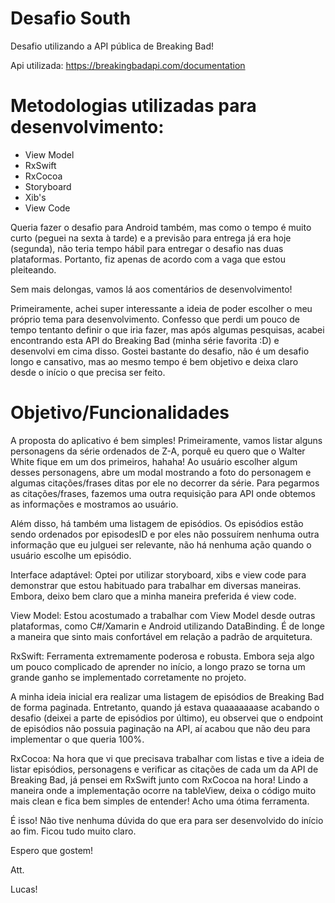# Desafio South
 Desafio utilizando a API pública de Breaking Bad!

Api utilizada: https://breakingbadapi.com/documentation

# Metodologias utilizadas para desenvolvimento:
- View Model
- RxSwift
- RxCocoa
- Storyboard
- Xib's
- View Code

Queria fazer o desafio para Android também, mas como o tempo é muito curto (peguei na sexta à tarde) e a previsão para entrega já era hoje (segunda), não teria tempo hábil para entregar o desafio nas duas plataformas. Portanto, fiz apenas de acordo com a vaga que estou pleiteando.

Sem mais delongas, vamos lá aos comentários de desenvolvimento!

Primeiramente, achei super interessante a ideia de poder escolher o meu próprio tema para desenvolvimento. Confesso que perdi um pouco de tempo tentanto definir o que iria fazer, mas após algumas pesquisas, acabei encontrando esta API do Breaking Bad (minha série favorita :D) e desenvolvi em cima disso. Gostei bastante do desafio, não é um desafio longo e cansativo, mas ao mesmo tempo é bem objetivo e deixa claro desde o início o que precisa ser feito.



# Objetivo/Funcionalidades 

A proposta do aplicativo é bem simples! Primeiramente, vamos listar alguns personagens da série ordenados de Z-A, porquê eu quero que o Walter White fique em um dos primeiros, hahaha! Ao usuário escolher algum desses personagens, abre um modal mostrando a foto do personagem e algumas citações/frases ditas por ele no decorrer da série. 
Para pegarmos as citações/frases, fazemos uma outra requisição para API onde obtemos as informações e mostramos ao usuário.

Além disso, há também uma listagem de episódios. Os episódios estão sendo ordenados por episodesID e por eles não possuírem nenhuma outra informação que eu julguei ser relevante, não há nenhuma ação quando o usuário escolhe um episódio.


Interface adaptável: Optei por utilizar storyboard, xibs e view code para demonstrar que estou habituado para trabalhar em diversas maneiras. Embora, deixo bem claro que a minha maneira preferida é view code.

View Model: Estou acostumado a trabalhar com View Model desde outras plataformas, como C#/Xamarin e Android utilizando DataBinding. É de longe a maneira que sinto mais confortável em relação a padrão de arquitetura.

RxSwift: Ferramenta extremamente poderosa e robusta. Embora seja algo um pouco complicado de aprender no início, a longo prazo se torna um grande ganho se implementado corretamente no projeto. 

A minha ideia inicial era realizar uma listagem de episódios de Breaking Bad de forma paginada. Entretanto, quando já estava quaaaaaaase acabando o desafio (deixei a parte de episódios por último), eu observei que o endpoint de episódios não possuia paginação na API, aí acabou que não deu para implementar o que queria 100%. 


RxCocoa: Na hora que vi que precisava trabalhar com listas e tive a ideia de listar episódios, personagens e verificar as citações de cada um da API de Breaking Bad, já pensei em RxSwift junto com RxCocoa na hora! Lindo a maneira onde a implementação ocorre na tableView, deixa o código muito mais clean e fica bem simples de entender! Acho uma ótima ferramenta.

É isso! Não tive nenhuma dúvida do que era para ser desenvolvido do início ao fim. Ficou tudo muito claro.

Espero que gostem!

Att.

Lucas!



